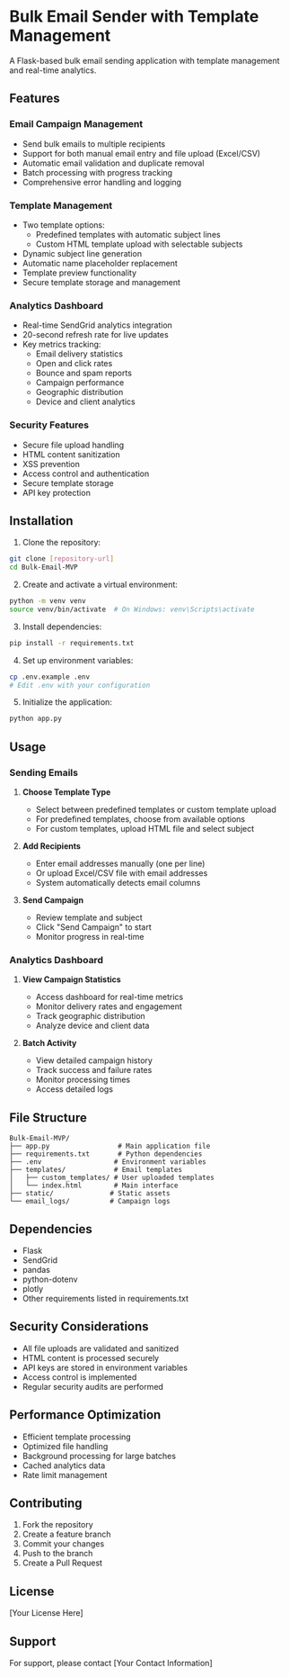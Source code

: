 # Bulk Email Sender with Template Management

A Flask-based bulk email sending application with template management and real-time analytics.

## Features

### Email Campaign Management
- Send bulk emails to multiple recipients
- Support for both manual email entry and file upload (Excel/CSV)
- Automatic email validation and duplicate removal
- Batch processing with progress tracking
- Comprehensive error handling and logging

### Template Management
- Two template options:
  * Predefined templates with automatic subject lines
  * Custom HTML template upload with selectable subjects
- Dynamic subject line generation
- Automatic name placeholder replacement
- Template preview functionality
- Secure template storage and management

### Analytics Dashboard
- Real-time SendGrid analytics integration
- 20-second refresh rate for live updates
- Key metrics tracking:
  * Email delivery statistics
  * Open and click rates
  * Bounce and spam reports
  * Campaign performance
  * Geographic distribution
  * Device and client analytics

### Security Features
- Secure file upload handling
- HTML content sanitization
- XSS prevention
- Access control and authentication
- Secure template storage
- API key protection

## Installation

1. Clone the repository:
```bash
git clone [repository-url]
cd Bulk-Email-MVP
```

2. Create and activate a virtual environment:
```bash
python -m venv venv
source venv/bin/activate  # On Windows: venv\Scripts\activate
```

3. Install dependencies:
```bash
pip install -r requirements.txt
```

4. Set up environment variables:
```bash
cp .env.example .env
# Edit .env with your configuration
```

5. Initialize the application:
```bash
python app.py
```

## Usage

### Sending Emails

1. **Choose Template Type**
   - Select between predefined templates or custom template upload
   - For predefined templates, choose from available options
   - For custom templates, upload HTML file and select subject

2. **Add Recipients**
   - Enter email addresses manually (one per line)
   - Or upload Excel/CSV file with email addresses
   - System automatically detects email columns

3. **Send Campaign**
   - Review template and subject
   - Click "Send Campaign" to start
   - Monitor progress in real-time

### Analytics Dashboard

1. **View Campaign Statistics**
   - Access dashboard for real-time metrics
   - Monitor delivery rates and engagement
   - Track geographic distribution
   - Analyze device and client data

2. **Batch Activity**
   - View detailed campaign history
   - Track success and failure rates
   - Monitor processing times
   - Access detailed logs

## File Structure

```
Bulk-Email-MVP/
├── app.py                 # Main application file
├── requirements.txt       # Python dependencies
├── .env                  # Environment variables
├── templates/            # Email templates
│   ├── custom_templates/ # User uploaded templates
│   └── index.html        # Main interface
├── static/              # Static assets
└── email_logs/          # Campaign logs
```

## Dependencies

- Flask
- SendGrid
- pandas
- python-dotenv
- plotly
- Other requirements listed in requirements.txt

## Security Considerations

- All file uploads are validated and sanitized
- HTML content is processed securely
- API keys are stored in environment variables
- Access control is implemented
- Regular security audits are performed

## Performance Optimization

- Efficient template processing
- Optimized file handling
- Background processing for large batches
- Cached analytics data
- Rate limit management

## Contributing

1. Fork the repository
2. Create a feature branch
3. Commit your changes
4. Push to the branch
5. Create a Pull Request

## License

[Your License Here]

## Support

For support, please contact [Your Contact Information] 